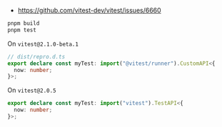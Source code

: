 - https://github.com/vitest-dev/vitest/issues/6660

```sh
pnpm build
pnpm test
```

On `vitest@2.1.0-beta.1`

```ts
// dist/repro.d.ts
export declare const myTest: import("@vitest/runner").CustomAPI<{
  now: number;
}>;
```

On `vitest@2.0.5`

```ts
export declare const myTest: import("vitest").TestAPI<{
  now: number;
}>;
```
